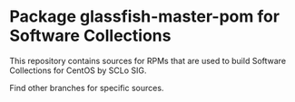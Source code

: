 # Package glassfish-master-pom for Software Collections

This repository contains sources for RPMs that are used
to build Software Collections for CentOS by SCLo SIG.

Find other branches for specific sources.
